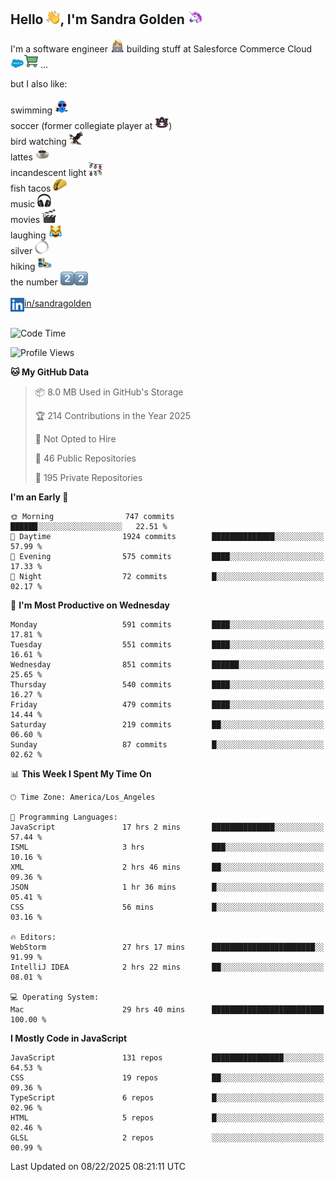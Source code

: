 ## Hello <img src="./static/emoji/wave.png" width="22" />, I'm Sandra Golden <img src="./static/emoji/unicorn-face.png" width="22" />

I'm a software engineer <img src="./static/emoji/female-technologist.png" width="22" /> building stuff at Salesforce Commerce Cloud <img src="./static/emoji/salesforce.png" width="22" /><img src="./static/emoji/commerce-cloud.png" width="22" />&nbsp;...

but I also like:<br/><br/>
swimming <img alt="swimming" src="./static/emoji/keep-swimming.png" width="22" /><br/>
soccer  (former collegiate player at <img src="./static/emoji/auburn.png" width="22" />)<br/>
bird watching <img src="./static/emoji/eagle.png" width="22" /><br/>
lattes <img src="./static/emoji/coffee.png" width="22" /><br/>
incandescent light <img src="./static/emoji/lights.png" width="22" /><br/>
fish tacos <img src="./static/emoji/taco.png" width="22" /><br/>
music <img src="./static/emoji/headphones.png" width="22" /><br/>
movies <img src="./static/emoji/movie-clapper.png" width="22" /><br/>
laughing <img src="./static/emoji/joy-cat.png" width="22" /><br/>
silver <img src="./static/emoji/silver-hoop.png" width="22" /><br/>
hiking <img src="./static/emoji/hiker.png" width="22" /><br/>
the number <img src="./static/emoji/two.png" width="22" /><img src="./static/emoji/two.png" width="22" />
<br/><br/>
<img align="left" alt="Sandra Golden | LinkedIn" width="22px" src="./static/emoji/linkedin.png" /> <a href="https://www.linkedin.com/in/sandragolden/">in/sandragolden</a>
<br/><br/>
<!--START_SECTION:waka-->
![Code Time](http://img.shields.io/badge/Code%20Time-1%2C302%20hrs%2015%20mins-blue)

![Profile Views](http://img.shields.io/badge/Profile%20Views-0-blue)

**🐱 My GitHub Data** 

> 📦 8.0 MB Used in GitHub's Storage 
 > 
> 🏆 214 Contributions in the Year 2025
 > 
> 🚫 Not Opted to Hire
 > 
> 📜 46 Public Repositories 
 > 
> 🔑 195 Private Repositories 
 > 
**I'm an Early 🐤** 

```text
🌞 Morning                747 commits         ██████░░░░░░░░░░░░░░░░░░░   22.51 % 
🌆 Daytime                1924 commits        ██████████████░░░░░░░░░░░   57.99 % 
🌃 Evening                575 commits         ████░░░░░░░░░░░░░░░░░░░░░   17.33 % 
🌙 Night                  72 commits          █░░░░░░░░░░░░░░░░░░░░░░░░   02.17 % 
```
📅 **I'm Most Productive on Wednesday** 

```text
Monday                   591 commits         ████░░░░░░░░░░░░░░░░░░░░░   17.81 % 
Tuesday                  551 commits         ████░░░░░░░░░░░░░░░░░░░░░   16.61 % 
Wednesday                851 commits         ██████░░░░░░░░░░░░░░░░░░░   25.65 % 
Thursday                 540 commits         ████░░░░░░░░░░░░░░░░░░░░░   16.27 % 
Friday                   479 commits         ████░░░░░░░░░░░░░░░░░░░░░   14.44 % 
Saturday                 219 commits         ██░░░░░░░░░░░░░░░░░░░░░░░   06.60 % 
Sunday                   87 commits          █░░░░░░░░░░░░░░░░░░░░░░░░   02.62 % 
```


📊 **This Week I Spent My Time On** 

```text
🕑︎ Time Zone: America/Los_Angeles

💬 Programming Languages: 
JavaScript               17 hrs 2 mins       ██████████████░░░░░░░░░░░   57.44 % 
ISML                     3 hrs               ███░░░░░░░░░░░░░░░░░░░░░░   10.16 % 
XML                      2 hrs 46 mins       ██░░░░░░░░░░░░░░░░░░░░░░░   09.36 % 
JSON                     1 hr 36 mins        █░░░░░░░░░░░░░░░░░░░░░░░░   05.41 % 
CSS                      56 mins             █░░░░░░░░░░░░░░░░░░░░░░░░   03.16 % 

🔥 Editors: 
WebStorm                 27 hrs 17 mins      ███████████████████████░░   91.99 % 
IntelliJ IDEA            2 hrs 22 mins       ██░░░░░░░░░░░░░░░░░░░░░░░   08.01 % 

💻 Operating System: 
Mac                      29 hrs 40 mins      █████████████████████████   100.00 % 
```

**I Mostly Code in JavaScript** 

```text
JavaScript               131 repos           ████████████████░░░░░░░░░   64.53 % 
CSS                      19 repos            ██░░░░░░░░░░░░░░░░░░░░░░░   09.36 % 
TypeScript               6 repos             █░░░░░░░░░░░░░░░░░░░░░░░░   02.96 % 
HTML                     5 repos             █░░░░░░░░░░░░░░░░░░░░░░░░   02.46 % 
GLSL                     2 repos             ░░░░░░░░░░░░░░░░░░░░░░░░░   00.99 % 
```




 Last Updated on 08/22/2025 08:21:11 UTC
<!--END_SECTION:waka-->

